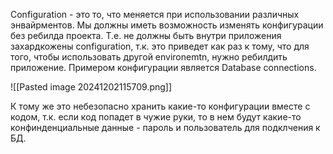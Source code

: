 Configuration - это то, что меняется при использовании различных энвайрментов. Мы должны иметь возможность изменять конфигурации без ребилда проекта. Т.е. не должны быть внутри приложения захардкожены configuration, т.к. это приведет как раз к тому, что для того, чтобы использовать другой environemtn, нужно ребилдить приложение. Примером конфигурации является Database connections.

![[Pasted image 20241202115709.png]]

К тому же это небезопасно хранить какие-то конфигурации вместе с кодом, т.к. если код попадет в чужие руки, то в нем будут какие-то конфинденциальные данные - пароль и пользователь для подклчения к БД. 